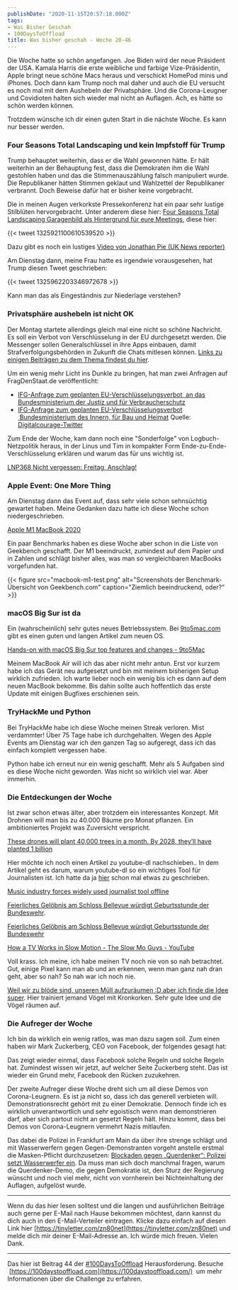 ```yaml
---
publishDate: "2020-11-15T20:57:18.000Z"
tags:
- Was Bisher Geschah
- 100DaysToOffload
title: Was bisher geschah - Woche 20-46
---
```


Die Woche hatte so schön angefangen. Joe Biden wird der neue Präsident der USA. Kamala Harris die erste weibliche und farbige Vize-Präsidentin, Apple bringt neue schöne Macs heraus und verschickt HomePod minis und iPhones. Doch dann kam Trump noch mal daher und auch die EU versucht es noch mal mit dem Aushebeln der Privatsphäre. Und die Corona-Leugner und Covidioten halten sich wieder mal nicht an Auflagen. Ach, es hätte so schön werden können. 

Trotzdem wünsche ich dir einen guten Start in die nächste Woche. Es kann nur besser werden. 

<!--more-->

### Four Seasons Total Landscaping und kein Impfstoff für Trump

Trump behauptet weiterhin, dass er die Wahl gewonnen hätte. Er hält weiterhin an der Behauptung fest, dass die Demokraten ihm die Wahl gestohlen haben und das die Stimmenauszählung falsch manipuliert wurde. Die Republikaner hätten Stimmen geklaut und Wahlzettel der Republikaner verbrannt. Doch Beweise dafür hat er bisher keine vorgebracht.

Die in meinen Augen verkorkste Pressekonferenz hat ein paar sehr lustige Stilblüten hervorgebracht. Unter anderem diese hier: [Four Seasons Total Landscaping Garagenbild als Hintergrund für eure Meetings](https://twitter.com/biscuitkitten/status/1325690894629171200), diese hier:

{{< tweet 1325921100610539520 >}}

Dazu gibt es noch ein lustiges [Video von Jonathan Pie (UK News reporter)](https://twitter.com/JonathanPieNews/status/1326102420913582080)

Am Dienstag dann, meine Frau hatte es irgendwie vorausgesehen, hat Trump diesen Tweet geschrieben: 

{{< tweet 1325962203346972678 >}}

Kann man das als Eingeständnis zur Niederlage verstehen?

### Privatsphäre aushebeln ist nicht OK

Der Montag startete allerdings gleich mal eine nicht so schöne Nachricht. Es soll ein Verbot von Verschlüsselung in der EU durchgesetzt werden. Die Messenger sollen Generalschlüssel in ihre Apps einbauen, damit Strafverfolgungsbehörden in Zukunft die Chats mitlesen können. [Links zu einigen Beiträgen zu dem Thema findest du hier](/verbot-von-verschlusselung-in-der-eu/).

Um ein wenig mehr Licht ins Dunkle zu bringen, hat man zwei Anfragen auf FragDenStaat.de veröffentlicht:

- [IFG-Anfrage zum geplanten EU-Verschlüsselungsverbot  an das Bundesministerium der Justiz und für Verbraucherschutz](https://fragdenstaat.de/anfrage/ifg-anfrage-zum-geplanten-eu-verschlusselungsverbot/)
- [IFG-Anfrage zum geplanten EU-Verschlüsselungsverbot  Bundesministerium des Innern, für Bau und Heimat](https://fragdenstaat.de/anfrage/ifg-anfrage-zum-geplanten-eu-verschlusselungsverbot-1/)
Quelle: [Digitalcourage-Twitter](https://twitter.com/digitalcourage/status/1326227722318778370/)

Zum Ende der Woche, kam dann noch eine "Sonderfolge" von Logbuch-Netzpolitik heraus, in der Linus und Tim in kompakter Form Ende-zu-Ende-Verschlüsselung erklären und warum das für uns wichtig ist. 

[LNP368 Nicht vergessen: Freitag, Anschlag!](https://logbuch-netzpolitik.de/lnp368-nicht-vergessen-freitag-anschlag)

### Apple Event: One More Thing

Am Dienstag dann das Event auf, dass sehr viele schon sehnsüchtig gewartet haben. Meine Gedanken dazu hatte ich diese Woche schon niedergeschrieben. 

[Apple M1 MacBook 2020](/2020/11/apple-m1-macbook-2020/)

Ein paar Benchmarks haben es diese Woche aber schon in die Liste von Geekbench geschafft. Der M1 beeindruckt, zumindest auf dem Papier und in Zahlen und schlägt bisher alles, was man so vergleichbaren MacBooks vorgefunden hat. 

{{< figure src="macbook-m1-test.png" alt="Screenshots der Benchmark-Übersicht von Geekbench.com" caption="Ziemlich beeindruckend, oder?" >}}

### macOS Big Sur ist da

Ein (wahrscheinlich) sehr gutes neues Betriebssystem. Bei [9to5mac.com](https://9to5mac.com/2020/11/12/top-macos-11-big-sur-features-changes-video/) gibt es einen guten und langen Artikel zum neuen OS.

[Hands-on with macOS Big Sur top features and changes - 9to5Mac](https://9to5mac.com/2020/11/12/top-macos-11-big-sur-features-changes-video/)

Meinem MacBook Air will ich das aber nicht mehr antun. Erst vor kurzem habe ich das Gerät neu aufgesetzt und bin mit meinem bisherigen Setup wirklich zufrieden. Ich warte lieber noch ein wenig bis ich es dann auf dem neuen MacBook bekomme. Bis dahin sollte auch hoffentlich das erste Update mit einigen Bugfixes erschienen sein.

### TryHackMe und Python

Bei TryHackMe habe ich diese Woche meinen Streak verloren. Mist verdammter! Über 75 Tage habe ich durchgehalten. Wegen des Apple Events am Dienstag war ich den ganzen Tag so aufgeregt, dass ich das einfach komplett vergessen habe.

Python habe ich erneut nur ein wenig geschafft. Mehr als 5 Aufgaben sind es diese Woche nicht geworden. Was nicht so wirklich viel war. Aber immerhin.

### Die Entdeckungen der Woche

Ist zwar schon etwas älter, aber trotzdem ein interessantes Konzept. Mit Drohnen will man bis zu 40.000 Bäume pro Monat pflanzen. Ein ambitioniertes Projekt was Zuversicht verspricht.

[These drones will plant 40,000 trees in a month. By 2028, they’ll have planted 1 billion](https://www.fastcompany.com/90504789/these-drones-can-plant-40000-trees-in-a-month-by-2028-theyll-have-planted-1-billion)

Hier möchte ich noch einen Artikel zu youtube-dl nachschieben.. In dem Artikel geht es darum, warum youtube-dl so ein wichtiges Tool für Journalisten ist. Ich hatte da ja [hier](/was-bisher-geschah-woche-20-43) schon mal etwas zu geschrieben.

[Music industry forces widely used journalist tool offline](https://freedom.press/news/riaa-github-youtube-dl-journalist-tool/)

[Feierliches Gelöbnis am Schloss Bellevue würdigt Geburtsstunde der Bundeswehr](https://www.bundeswehr.de/de/aktuelles/meldungen/geloebnis-schloss-bellevue-geburtsstunde-bundeswehr-4383078).

[Feierliches Gelöbnis am Schloss Bellevue würdigt Geburtsstunde der Bundeswehr](https://www.bundeswehr.de/de/aktuelles/meldungen/geloebnis-schloss-bellevue-geburtsstunde-bundeswehr-4383078)

[How a TV Works in Slow Motion - The Slow Mo Guys - YouTube](https://www.youtube.com/watch?v=3BJU2drrtCM)

Voll krass. Ich meine, ich habe meinen TV noch nie von so nah betrachtet. Gut, einige Pixel kann man ab und an erkennen, wenn man ganz nah dran geht, aber so nah? So nah war ich noch nie.

[Weil wir zu blöde sind, unseren Müll aufzuräumen :D aber ich finde die Idee super](https://twitter.com/ennolenze/status/1327645200513200129). Hier trainiert jemand Vögel mit Kronkorken. Sehr gute Idee und die Vögel räumen auf.

### Die Aufreger der Woche

Ich bin da wirklich ein wenig ratlos, was man dazu sagen soll. Zum einen haben wir Mark Zuckerberg, CEO von Facebook, der folgendes gesagt hat:

Das zeigt wieder einmal, dass Facebook solche Regeln und solche Regeln hat. Zumindest wissen wir jetzt, auf welcher Seite Zuckerberg steht. Das ist wieder ein Grund mehr, Facebook den Rücken zuzukehren.

Der zweite Aufreger diese Woche dreht sich um all diese Demos von Corona-Leugnern. Es ist ja nicht so, dass ich das generell verbieten will. Demonstrationsrecht gehört mit zu einer Demokratie. Dennoch finde ich es wirklich unverantwortlich und sehr egoistisch wenn man demonstrieren darf, aber sich partout nicht an gesetzt Regeln hält. Hinzu kommt, dass bei Demos von Corona-Leugnern vermehrt Nazis mitlaufen.

Das dabei die Polizei in Frankfurt am Main da über ihre strenge schlägt und mit Wasserwerfern gegen Gegen-Demonstranten vorgeht anstelle erstmal die Masken-Pflicht durchzusetzen: [Blockaden gegen „Querdenker“: Polizei setzt Wasserwerfer ein](https://www.faz.net/aktuell/rhein-main/blockaden-gegen-querdenker-polizei-setzt-wasserwerfer-ein-17052451.html). Da muss man sich doch manchmal fragen, warum die Querdenker-Demo, die gegen Demokratie ist, den Sturz der Regierung wünscht und noch viel mehr, nicht von vornherein bei Nichteinhaltung der Auflagen, aufgelöst wurde.

---

Wenn du das hier lesen solltest und die langen und ausführlichen Beiträge auch gerne per E-Mail nach Hause bekommen möchtest, dann kannst du dich auch in den E-Mail-Verteiler eintragen. Klicke dazu einfach auf diesen Link hier [https://tinyletter.com/zn80net](https://tinyletter.com/zn80net) und melde dich mir deiner E-Mail-Adresse an. Ich würde mich freuen. Vielen Dank.

---

Das hier ist Beitrag 44 der [#100DaysToOffload](/tag/100DaysToOffload) Herausforderung. Besuche  [https://100daystooffload.com](https://100daystooffload.com/)  um mehr Informationen über die Challenge zu erfahren.

